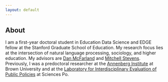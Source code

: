 ```yaml
---
layout: default
---
```


## About

I am a first-year doctoral student in Education Data Science and EDGE fellow at the Stanford Graduate School of Education. My research focus lies at the intersection of natural language processing, sociology, and higher education. My advisors are [Dan McFarland](https://ed.stanford.edu/faculty/mcfarland) and [Mitchell Stevens](https://ed.stanford.edu/faculty/stevens4). Previously, I was a predoctoral researcher at the [Annenberg Institute](https://annenberg.brown.edu) at Brown University and at the [Laboratory for Interdisciplinary Evaluation of Public Policies](https://www.sciencespo.fr/liepp/en.html) at Sciences Po.